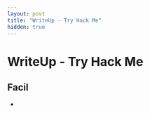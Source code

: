 ```yaml
---
layout: post
title: "WriteUp - Try Hack Me"
hidden: true
---
```


# WriteUp - Try Hack Me

## Facil

- 